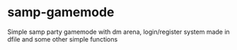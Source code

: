 # samp-gamemode
Simple samp party gamemode with dm arena, login/register system made in dfile and some other simple functions

